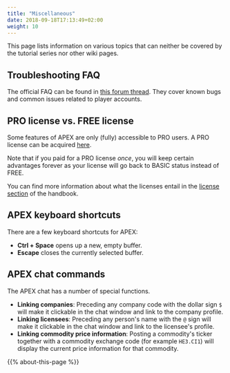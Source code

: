 ```yaml
---
title: "Miscellaneous"
date: 2018-09-18T17:13:49+02:00
weight: 10
---
```


This page lists information on various topics that can neither be covered by the tutorial series nor other wiki pages.

## Troubleshooting FAQ

The official FAQ can be found in [this forum thread](https://com.prosperousuniverse.com/t/frequently-asked-questions/). They cover known bugs and common issues related to player accounts.

## PRO license vs. FREE license

Some features of APEX are only (fully) accessible to PRO users. A PRO license can be acquired [here](https://prosperousuniverse.com/premium).

Note that if you paid for a PRO license _once_, you will keep certain advantages forever as your license will go back to BASIC status instead of FREE.

You can find more information about what the licenses entail in the [license section](../../wiki/pro-license) of the handbook.

## APEX keyboard shortcuts

There are a few keyboard shortcuts for APEX:  
- **Ctrl + Space** opens up a new, empty buffer.  
- **Escape** closes the currently selected buffer.  

## APEX chat commands

The APEX chat has a number of special functions.  
- **Linking companies**: Preceding any company code with the dollar sign `$` will make it clickable in the chat window and link to the company profile.  
- **Linking licensees**: Preceding any person's name with the `@` sign will make it clickable in the chat window and link to the licensee's profile.
-  **Linking commodity price information**: Posting a commodity's ticker together with a commodity exchange code (for example `HE3.CI1`) will display the current price information for that commodity.  

{{% about-this-page %}}

